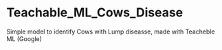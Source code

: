 # Teachable_ML_Cows_Disease

Simple model to identify Cows with Lump diseasse, made with Teacheble ML (Google)
